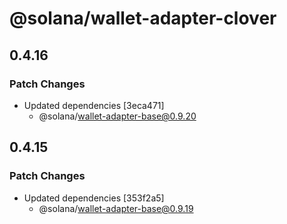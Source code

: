# @solana/wallet-adapter-clover

## 0.4.16

### Patch Changes

-   Updated dependencies [3eca471]
    -   @solana/wallet-adapter-base@0.9.20

## 0.4.15

### Patch Changes

-   Updated dependencies [353f2a5]
    -   @solana/wallet-adapter-base@0.9.19
